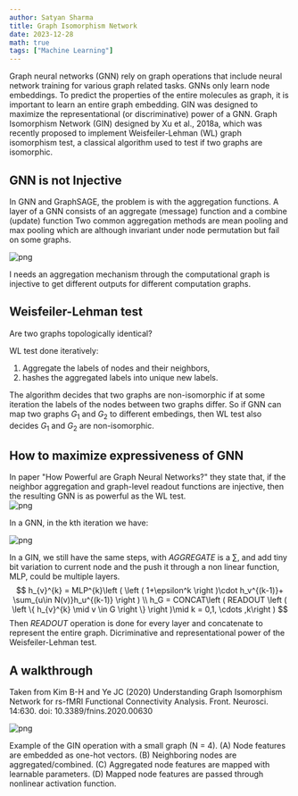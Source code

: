 ```yaml
---
author: Satyan Sharma
title: Graph Isomorphism Network
date: 2023-12-28
math: true
tags: ["Machine Learning"]
---
```


Graph neural networks (GNN) rely on graph operations that include neural network training for various graph related tasks.  GNNs only learn node embeddings. To predict the properties of the entire molecules as graph, it is important to learn an entire graph embedding. GIN was designed to maximize the representational (or discriminative) power of a GNN. Graph Isomorphism Network (GIN) designed by Xu et al., 2018a, which was recently proposed to implement Weisfeiler-Lehman (WL) graph isomorphism test, a classical algorithm used to test if two graphs are isomorphic.


## GNN is not Injective

In GNN and GraphSAGE, the problem is with the aggregation functions. A layer of a GNN consists of an aggregate (message) function and a combine (update) function
Two common aggregation methods are mean pooling and max pooling which are although invariant under node permutation but fail on some graphs.  


![png](/Untitled-2024-02-25-1035.png)

I needs an aggregation mechanism through the computational graph is injective to get different outputs for different computation graphs. 

## Weisfeiler-Lehman test
Are two graphs topologically identical?

WL test done iteratively:
1. Aggregate the labels of nodes and their neighbors,
2. hashes the aggregated labels into unique new labels.

The algorithm decides that two graphs are non-isomorphic if at some iteration the labels of the nodes between two graphs differ. So if GNN can map two graphs $G_1$ and $G_2$ to different embedings, then WL test also decides $G_1$ and $G_2$ are non-isomorphic.


## How to maximize expressiveness of GNN
In paper "How Powerful are Graph Neural Networks?" they state that, if the neighbor aggregation and graph-level readout functions are injective, then the resulting GNN is as powerful as the WL test.  
![png](/theorem3.png)

In a GNN, in the kth iteration we have:

![png](/agg.png)

In a GIN, we still have the same steps, with $AGGREGATE$ is a $\sum$, and add tiny bit variation to current node and the push it through a non linear function, MLP, could be multiple layers.
$$
 h_{v}^{k} = MLP^{k}\left ( \left ( 1+\epsilon^k \right )\cdot h_v^{(k-1)}+ \sum_{u\in N(v)}h_u^{(k-1)} \right )
\\
  h_G = CONCAT\left ( READOUT \left ( \left \{ h_{v}^{k} \mid v \in G \right \} \right )\mid k = 0,1, \cdots ,k\right )
  $$
Then $READOUT$ operation is done for every layer and concatenate to represent the entire graph.
Dicriminative and representational power of the Weisfeiler-Lehman test.




## A walkthrough 
Taken from Kim B-H and Ye JC (2020) Understanding Graph Isomorphism Network for rs-fMRI Functional Connectivity Analysis. Front. Neurosci. 14:630. doi: 10.3389/fnins.2020.00630

![png](/fnins-14-00630-g003.jpg)

Example of the GIN operation with a small graph (N = 4). (A) Node features are embedded as one-hot vectors. (B) Neighboring nodes are aggregated/combined. (C) Aggregated node features are mapped with learnable parameters. (D) Mapped node features are passed through nonlinear activation function.
